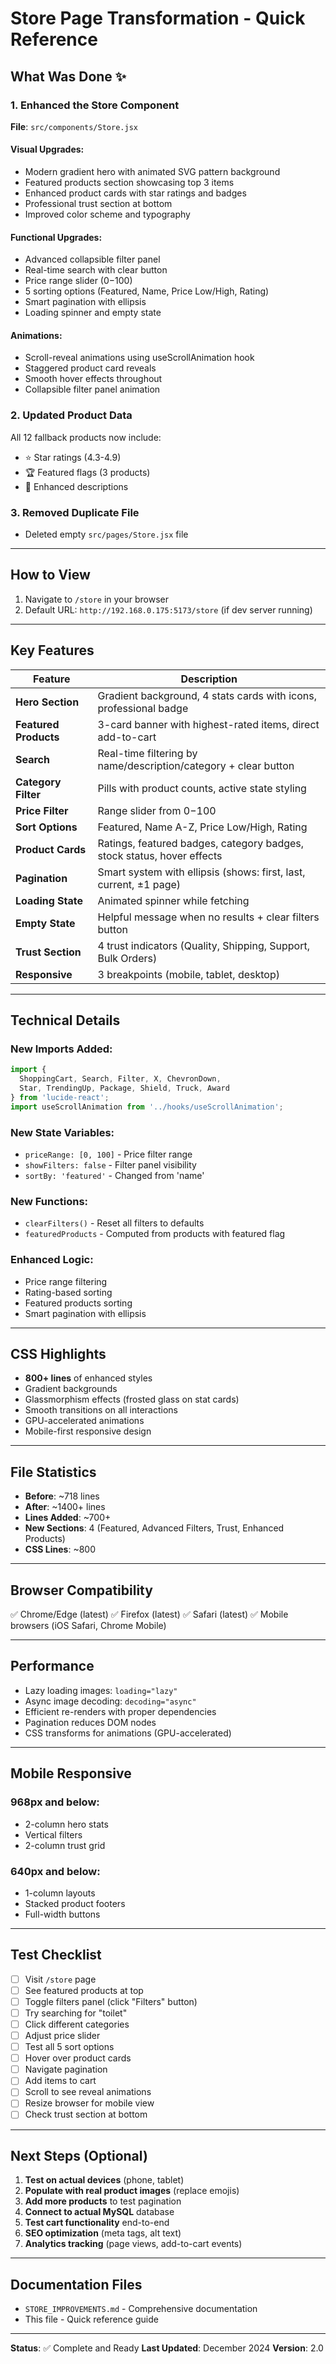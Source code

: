 # Store Page Transformation - Quick Reference

## What Was Done ✨

### 1. Enhanced the Store Component
**File**: `src/components/Store.jsx`

#### Visual Upgrades:
- Modern gradient hero with animated SVG pattern background
- Featured products section showcasing top 3 items
- Enhanced product cards with star ratings and badges
- Professional trust section at bottom
- Improved color scheme and typography

#### Functional Upgrades:
- Advanced collapsible filter panel
- Real-time search with clear button
- Price range slider ($0-$100)
- 5 sorting options (Featured, Name, Price Low/High, Rating)
- Smart pagination with ellipsis
- Loading spinner and empty state

#### Animations:
- Scroll-reveal animations using useScrollAnimation hook
- Staggered product card reveals
- Smooth hover effects throughout
- Collapsible filter panel animation

### 2. Updated Product Data
All 12 fallback products now include:
- ⭐ Star ratings (4.3-4.9)
- 🏆 Featured flags (3 products)
- 📝 Enhanced descriptions

### 3. Removed Duplicate File
- Deleted empty `src/pages/Store.jsx` file

---

## How to View

1. Navigate to `/store` in your browser
2. Default URL: `http://192.168.0.175:5173/store` (if dev server running)

---

## Key Features

| Feature | Description |
|---------|-------------|
| **Hero Section** | Gradient background, 4 stats cards with icons, professional badge |
| **Featured Products** | 3-card banner with highest-rated items, direct add-to-cart |
| **Search** | Real-time filtering by name/description/category + clear button |
| **Category Filter** | Pills with product counts, active state styling |
| **Price Filter** | Range slider from $0-$100 |
| **Sort Options** | Featured, Name A-Z, Price Low/High, Rating |
| **Product Cards** | Ratings, featured badges, category badges, stock status, hover effects |
| **Pagination** | Smart system with ellipsis (shows: first, last, current, ±1 page) |
| **Loading State** | Animated spinner while fetching |
| **Empty State** | Helpful message when no results + clear filters button |
| **Trust Section** | 4 trust indicators (Quality, Shipping, Support, Bulk Orders) |
| **Responsive** | 3 breakpoints (mobile, tablet, desktop) |

---

## Technical Details

### New Imports Added:
```javascript
import { 
  ShoppingCart, Search, Filter, X, ChevronDown, 
  Star, TrendingUp, Package, Shield, Truck, Award 
} from 'lucide-react';
import useScrollAnimation from '../hooks/useScrollAnimation';
```

### New State Variables:
- `priceRange: [0, 100]` - Price filter range
- `showFilters: false` - Filter panel visibility
- `sortBy: 'featured'` - Changed from 'name'

### New Functions:
- `clearFilters()` - Reset all filters to defaults
- `featuredProducts` - Computed from products with featured flag

### Enhanced Logic:
- Price range filtering
- Rating-based sorting
- Featured products sorting
- Smart pagination with ellipsis

---

## CSS Highlights

- **800+ lines** of enhanced styles
- Gradient backgrounds
- Glassmorphism effects (frosted glass on stat cards)
- Smooth transitions on all interactions
- GPU-accelerated animations
- Mobile-first responsive design

---

## File Statistics

- **Before**: ~718 lines
- **After**: ~1400+ lines
- **Lines Added**: ~700+
- **New Sections**: 4 (Featured, Advanced Filters, Trust, Enhanced Products)
- **CSS Lines**: ~800

---

## Browser Compatibility

✅ Chrome/Edge (latest)
✅ Firefox (latest)
✅ Safari (latest)
✅ Mobile browsers (iOS Safari, Chrome Mobile)

---

## Performance

- Lazy loading images: `loading="lazy"`
- Async image decoding: `decoding="async"`
- Efficient re-renders with proper dependencies
- Pagination reduces DOM nodes
- CSS transforms for animations (GPU-accelerated)

---

## Mobile Responsive

### 968px and below:
- 2-column hero stats
- Vertical filters
- 2-column trust grid

### 640px and below:
- 1-column layouts
- Stacked product footers
- Full-width buttons

---

## Test Checklist

- [ ] Visit `/store` page
- [ ] See featured products at top
- [ ] Toggle filters panel (click "Filters" button)
- [ ] Try searching for "toilet"
- [ ] Click different categories
- [ ] Adjust price slider
- [ ] Test all 5 sort options
- [ ] Hover over product cards
- [ ] Navigate pagination
- [ ] Add items to cart
- [ ] Scroll to see reveal animations
- [ ] Resize browser for mobile view
- [ ] Check trust section at bottom

---

## Next Steps (Optional)

1. **Test on actual devices** (phone, tablet)
2. **Populate with real product images** (replace emojis)
3. **Add more products** to test pagination
4. **Connect to actual MySQL** database
5. **Test cart functionality** end-to-end
6. **SEO optimization** (meta tags, alt text)
7. **Analytics tracking** (page views, add-to-cart events)

---

## Documentation Files

- `STORE_IMPROVEMENTS.md` - Comprehensive documentation
- This file - Quick reference guide

---

**Status**: ✅ Complete and Ready
**Last Updated**: December 2024
**Version**: 2.0